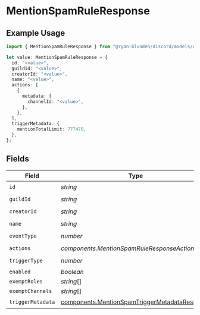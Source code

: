 # MentionSpamRuleResponse

## Example Usage

```typescript
import { MentionSpamRuleResponse } from "@ryan-blunden/discord/models/components";

let value: MentionSpamRuleResponse = {
  id: "<value>",
  guildId: "<value>",
  creatorId: "<value>",
  name: "<value>",
  actions: [
    {
      metadata: {
        channelId: "<value>",
      },
    },
  ],
  triggerMetadata: {
    mentionTotalLimit: 777470,
  },
};
```

## Fields

| Field                                                                                                          | Type                                                                                                           | Required                                                                                                       | Description                                                                                                    |
| -------------------------------------------------------------------------------------------------------------- | -------------------------------------------------------------------------------------------------------------- | -------------------------------------------------------------------------------------------------------------- | -------------------------------------------------------------------------------------------------------------- |
| `id`                                                                                                           | *string*                                                                                                       | :heavy_check_mark:                                                                                             | N/A                                                                                                            |
| `guildId`                                                                                                      | *string*                                                                                                       | :heavy_check_mark:                                                                                             | N/A                                                                                                            |
| `creatorId`                                                                                                    | *string*                                                                                                       | :heavy_check_mark:                                                                                             | N/A                                                                                                            |
| `name`                                                                                                         | *string*                                                                                                       | :heavy_check_mark:                                                                                             | N/A                                                                                                            |
| `eventType`                                                                                                    | *number*                                                                                                       | :heavy_check_mark:                                                                                             | N/A                                                                                                            |
| `actions`                                                                                                      | *components.MentionSpamRuleResponseActions*[]                                                                  | :heavy_check_mark:                                                                                             | N/A                                                                                                            |
| `triggerType`                                                                                                  | *number*                                                                                                       | :heavy_check_mark:                                                                                             | N/A                                                                                                            |
| `enabled`                                                                                                      | *boolean*                                                                                                      | :heavy_minus_sign:                                                                                             | N/A                                                                                                            |
| `exemptRoles`                                                                                                  | *string*[]                                                                                                     | :heavy_minus_sign:                                                                                             | N/A                                                                                                            |
| `exemptChannels`                                                                                               | *string*[]                                                                                                     | :heavy_minus_sign:                                                                                             | N/A                                                                                                            |
| `triggerMetadata`                                                                                              | [components.MentionSpamTriggerMetadataResponse](../../models/components/mentionspamtriggermetadataresponse.md) | :heavy_check_mark:                                                                                             | N/A                                                                                                            |